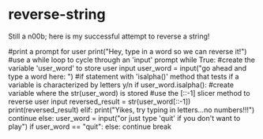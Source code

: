 # reverse-string
Still a n00b; here is my successful attempt to reverse a string!

#print a prompt for user
print("Hey, type in a word so we can reverse it!")
#use a while loop to cycle through an 'input' prompt
while True:
    #create the variable 'user_word' to store user input
    user_word = input("go ahead and type a word here: ")
    #if statement with 'isalpha()' method that tests if a variable is characterized by letters y/n
    if user_word.isalpha():
        #create variable where the str(user_word) is stored
        #use the [::-1] slicer method to reverse user input
        reversed_result = str(user_word[::-1])
        print(reversed_result)
    elif:
        print("Yikes, try typing in letters...no numbers!!!")
        continue
    else:
        user_word = input("or just type 'quit' if you don't want to play")
        if user_word == "quit":
            else:
                continue
        break
